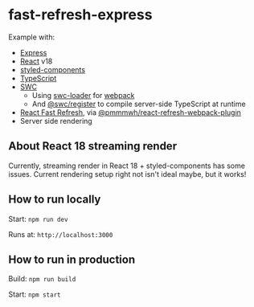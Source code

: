 # fast-refresh-express

Example with:

- [Express](https://expressjs.com/)
- [React](https://reactjs.org/) v18
- [styled-components](https://styled-components.com/)
- [TypeScript](https://www.typescriptlang.org/)
- [SWC](https://swc.rs/)
  - Using [swc-loader](https://www.npmjs.com/package/swc-loader) for [webpack](https://webpack.js.org/)
  - And [@swc/register](https://www.npmjs.com/package/@swc/register) to compile server-side TypeScript at runtime
- [React Fast Refresh](https://www.npmjs.com/package/react-refresh), via [@pmmmwh/react-refresh-webpack-plugin](https://www.npmjs.com/package/@pmmmwh/react-refresh-webpack-plugin)
- Server side rendering

## About React 18 streaming render

Currently, streaming render in React 18 + styled-components has some issues. Current rendering setup right not isn't ideal maybe, but it works!

## How to run locally

Start: `npm run dev`

Runs at: `http://localhost:3000`

## How to run in production

Build: `npm run build`

Start: `npm start`
